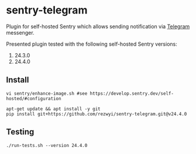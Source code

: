# sentry-telegram

Plugin for self-hosted Sentry which allows sending notification via [Telegram](https://telegram.org/) messenger.

Presented plugin tested with the following self-hosted Sentry versions:
1. 24.3.0
1. 24.4.0

## Install

```shell
vi sentry/enhance-image.sh #see https://develop.sentry.dev/self-hosted/#configuration

apt-get update && apt install -y git
pip install git+https://github.com/rezwyi/sentry-telegram.git@v24.4.0
```

## Testing

```shell
./run-tests.sh --version 24.4.0
```
